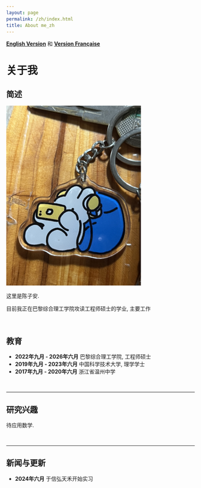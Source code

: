 ```yaml
---
layout: page
permalink: /zh/index.html
title: About me_zh
---
```


**[English Version](https://zian-chen.github.io)** 和 **[Version Française](https://zian-chen.github.io/fr/)**

# 关于我

## 简述

<img src="/images/again.JPG" class="floatpic" width="360" height="480">

这里是陈子安.

目前我正在巴黎综合理工学院攻读工程师硕士的学业, 主要工作

<!-- 我叫陈子安, 以拉丁字母可拼写作 Chén Zǐɑ̄n 或 Chern Tzyyan. -->

<br>

## 教育

<!--**<font color='red'>[Highlight]</font> I am looking for PhD to start in 2025 Fall. Contact me if you have any leads!** [talk with me](https://calendly.com/lancecai/meet-with-lance)-->

- **2022年九月 - 2026年六月** 巴黎综合理工学院, 工程师硕士
- **2019年九月 - 2023年六月** 中国科学技术大学, 理学学士
- **2017年九月 - 2020年六月** 浙江省温州中学

<br>

---

## 研究兴趣

待应用数学.

<br> 

---

## 新闻与更新

- **2024年六月** 于信弘天禾开始实习

<br>
